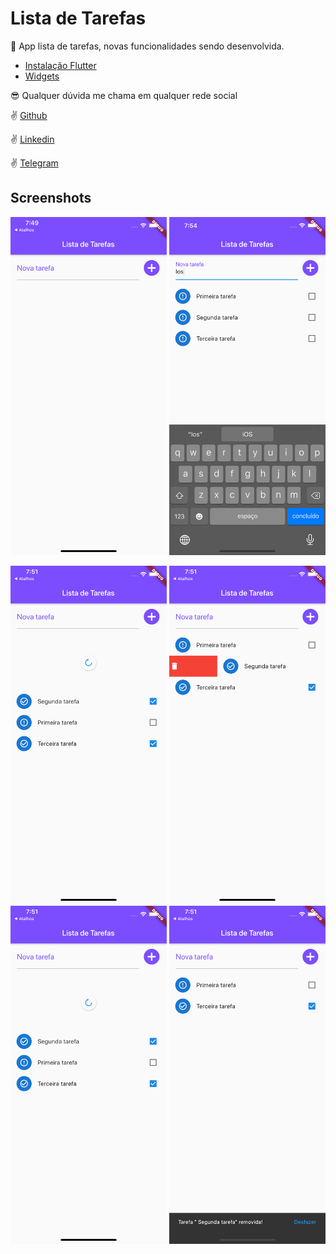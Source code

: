# Lista de Tarefas

:iphone: App lista de tarefas, novas funcionalidades sendo desenvolvida.

- [Instalação Flutter](https://flutter.dev/docs/get-started)
- [Widgets](https://flutter.dev/docs/development/ui/widgets)

:sunglasses: Qualquer dúvida me chama em qualquer rede social

:v: [Github](https://github.com/DuhAlonso)

:v: [Linkedin](https://www.linkedin.com/in/eduardo-alonso-685509b7/)

:v: [Telegram](https://t.me/duhalonso)

## Screenshots

<img src="https://github.com/DuhAlonso/flutter-task-list/blob/master/screenshots/home.png" width="250"> <img src="https://github.com/DuhAlonso/flutter-task-list/blob/master/screenshots/keyboard.png" width="250">

<img src="https://github.com/DuhAlonso/flutter-task-list/blob/master/screenshots/refresh.png" width="250"> <img src="https://github.com/DuhAlonso/flutter-task-list/blob/master/screenshots/delete.png" width="250"> <img src="https://github.com/DuhAlonso/flutter-task-list/blob/master/screenshots/refresh.png" width="250"> <img src="https://github.com/DuhAlonso/flutter-task-list/blob/master/screenshots/snackbar.png" width="250">
